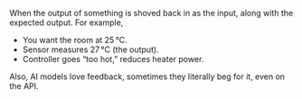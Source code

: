 When the output of something is shoved back in as the input, along with the expected output. For example,

- You want the room at 25 °C.
- Sensor measures 27 °C (the output).
- Controller goes “too hot,” reduces heater power.

Also, AI models love feedback, sometimes they literally beg for it, even on the API.